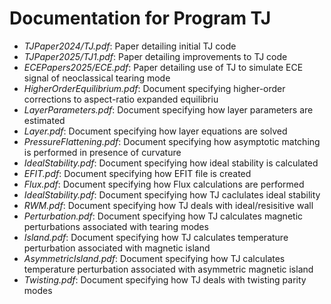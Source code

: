 # Documentation for Program TJ

- *TJPaper2024/TJ.pdf*:	          Paper detailing initial TJ code
- *TJPaper2025/TJ1.pdf*:	      Paper detailing improvements to TJ code
- *ECEPapers2025/ECE.pdf*:        Paper detailing use of TJ to simulate ECE signal of neoclassical tearing mode
- *HigherOrderEquilibrium.pdf*:   Document specifying higher-order corrections to aspect-ratio expanded equilibriu
- *LayerParameters.pdf*: 	      Document specifying how layer parameters are estimated
- *Layer.pdf*:		              Document specifying how layer equations are solved
- *PressureFlattening.pdf*:	      Document specifying how asymptotic matching is performed in presence of curvature
- *IdealStability.pdf*:           Document specifying how ideal stability is calculated
- *EFIT.pdf*:                     Document specifying how EFIT file is created
- *Flux.pdf*:                     Document specifying how Flux calculations are performed
- *IdealStability.pdf*:		      Document specifying how TJ caclulates ideal stability
- *RWM.pdf*:			          Document specifying how TJ deals with ideal/resisitive wall
- *Perturbation.pdf*:             Document specifying how TJ calculates magnetic perturbations associated with tearing modes
- *Island.pdf*:                   Document specifying how TJ calculates temperature perturbation associated with magnetic island
- *AsymmetricIsland.pdf*:         Document specifying how TJ calculates temperature perturbation associated with asymmetric magnetic island
- *Twisting.pdf*:                 Document specifying how TJ deals with twisting parity modes
